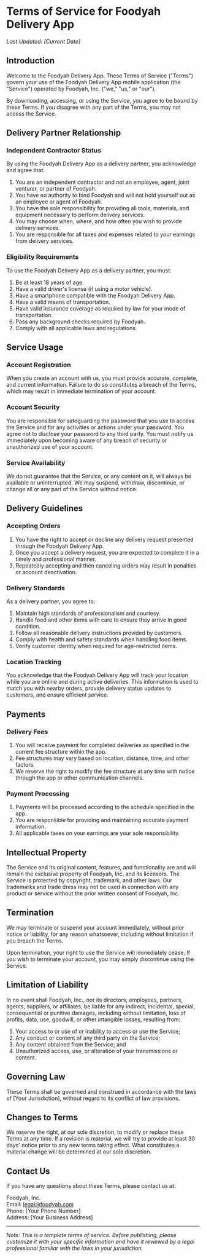 # Terms of Service for Foodyah Delivery App

*Last Updated: [Current Date]*

## Introduction

Welcome to the Foodyah Delivery App. These Terms of Service ("Terms") govern your use of the Foodyah Delivery App mobile application (the "Service") operated by Foodyah, Inc. ("we," "us," or "our").

By downloading, accessing, or using the Service, you agree to be bound by these Terms. If you disagree with any part of the Terms, you may not access the Service.

## Delivery Partner Relationship

### Independent Contractor Status

By using the Foodyah Delivery App as a delivery partner, you acknowledge and agree that:

1. You are an independent contractor and not an employee, agent, joint venturer, or partner of Foodyah.
2. You have no authority to bind Foodyah and will not hold yourself out as an employee or agent of Foodyah.
3. You have the sole responsibility for providing all tools, materials, and equipment necessary to perform delivery services.
4. You may choose when, where, and how often you wish to provide delivery services.
5. You are responsible for all taxes and expenses related to your earnings from delivery services.

### Eligibility Requirements

To use the Foodyah Delivery App as a delivery partner, you must:

1. Be at least 18 years of age.
2. Have a valid driver's license (if using a motor vehicle).
3. Have a smartphone compatible with the Foodyah Delivery App.
4. Have a valid means of transportation.
5. Have valid insurance coverage as required by law for your mode of transportation.
6. Pass any background checks required by Foodyah.
7. Comply with all applicable laws and regulations.

## Service Usage

### Account Registration

When you create an account with us, you must provide accurate, complete, and current information. Failure to do so constitutes a breach of the Terms, which may result in immediate termination of your account.

### Account Security

You are responsible for safeguarding the password that you use to access the Service and for any activities or actions under your password. You agree not to disclose your password to any third party. You must notify us immediately upon becoming aware of any breach of security or unauthorized use of your account.

### Service Availability

We do not guarantee that the Service, or any content on it, will always be available or uninterrupted. We may suspend, withdraw, discontinue, or change all or any part of the Service without notice.

## Delivery Guidelines

### Accepting Orders

1. You have the right to accept or decline any delivery request presented through the Foodyah Delivery App.
2. Once you accept a delivery request, you are expected to complete it in a timely and professional manner.
3. Repeatedly accepting and then canceling orders may result in penalties or account deactivation.

### Delivery Standards

As a delivery partner, you agree to:

1. Maintain high standards of professionalism and courtesy.
2. Handle food and other items with care to ensure they arrive in good condition.
3. Follow all reasonable delivery instructions provided by customers.
4. Comply with health and safety standards when handling food items.
5. Verify customer identity when required for age-restricted items.

### Location Tracking

You acknowledge that the Foodyah Delivery App will track your location while you are online and during active deliveries. This information is used to match you with nearby orders, provide delivery status updates to customers, and ensure efficient service.

## Payments

### Delivery Fees

1. You will receive payment for completed deliveries as specified in the current fee structure within the app.
2. Fee structures may vary based on location, distance, time, and other factors.
3. We reserve the right to modify the fee structure at any time with notice through the app or other communication channels.

### Payment Processing

1. Payments will be processed according to the schedule specified in the app.
2. You are responsible for providing and maintaining accurate payment information.
3. All applicable taxes on your earnings are your sole responsibility.

## Intellectual Property

The Service and its original content, features, and functionality are and will remain the exclusive property of Foodyah, Inc. and its licensors. The Service is protected by copyright, trademark, and other laws. Our trademarks and trade dress may not be used in connection with any product or service without the prior written consent of Foodyah, Inc.

## Termination

We may terminate or suspend your account immediately, without prior notice or liability, for any reason whatsoever, including without limitation if you breach the Terms.

Upon termination, your right to use the Service will immediately cease. If you wish to terminate your account, you may simply discontinue using the Service.

## Limitation of Liability

In no event shall Foodyah, Inc., nor its directors, employees, partners, agents, suppliers, or affiliates, be liable for any indirect, incidental, special, consequential or punitive damages, including without limitation, loss of profits, data, use, goodwill, or other intangible losses, resulting from:

1. Your access to or use of or inability to access or use the Service;
2. Any conduct or content of any third party on the Service;
3. Any content obtained from the Service; and
4. Unauthorized access, use, or alteration of your transmissions or content.

## Governing Law

These Terms shall be governed and construed in accordance with the laws of [Your Jurisdiction], without regard to its conflict of law provisions.

## Changes to Terms

We reserve the right, at our sole discretion, to modify or replace these Terms at any time. If a revision is material, we will try to provide at least 30 days' notice prior to any new terms taking effect. What constitutes a material change will be determined at our sole discretion.

## Contact Us

If you have any questions about these Terms, please contact us at:

Foodyah, Inc.  
Email: legal@foodyah.com  
Phone: [Your Phone Number]  
Address: [Your Business Address]

---

*Note: This is a template terms of service. Before publishing, please customize it with your specific information and have it reviewed by a legal professional familiar with the laws in your jurisdiction.*